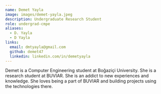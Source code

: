```yaml
---
name: Demet Yayla
image: images/demet-yayla.jpeg
description: Undergraduate Research Student
role: undergrad-cmpe
aliases:
  - D. Yayla
  - D Yayla
links:
  email: dmtyayla@gmail.com
  github: demet47
  linkedin: linkedin.com/in/demetyayla
---
```

 
Demet is a Computer Engineering student at Boğaziçi University. She is a research student at BUVIAR. She is an addict to new experiences and knowledge. She loves being a part of BUVIAR and building projects using the technologies there.
